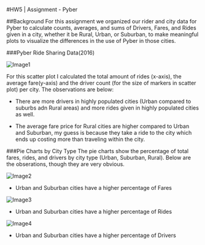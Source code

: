 #HW5 | Assignment - Pyber



##Background
For this assignment we organized our rider and city data for Pyber to calculate counts, averages, and sums of Drivers, Fares, and Rides given in a city, whether it be Rural, Urban, or Suburban, to make meaningful plots to visualize the differences in the use of Pyber in those cities.



###Pyber Ride Sharing Data(2016)


![Image1](https://github.com/ivvyami/HW5_Pyber/Pyber_Ride_Sharing_Data_isoto.png)



For this scatter plot I calculated the total amount of rides (x-axis), the average fare(y-axis) and the driver count (for the size of markers in scatter plot) per city. The observations are below:


* There are more drivers in highly populated cities (Urban compared to suburbs adn Rural areas) and more rides given in highly populated cities as well.

* The average fare price for Rural cities are higher compared to Urban and Suburban, my guess is because they take a ride to the city which ends up costing more than traveling within the city.



###Pie Charts by City Type
The pie charts show the percentage of total fares, rides, and drivers by city type (Urban, Suburban, Rural). Below are the obserations, though they are very obvious.



![Image2](https://github.com/ivvyami/HW5_Pyber/percent_of_Total_Fares_isoto.png)

* Urban and Suburban cities have a higher percentage of Fares



![Image3](https://github.com/ivvyami/HW5_Pyber/percent_of_Total_Rides_isoto.png)

* Urban and Suburban cities have a higher percentage of Rides



![Image4](https://github.com/ivvyami/HW5_Pyber/percent_of_Total_Drivers_isoto.png)

* Urban and Suburban cities have a higher percentage of Drivers